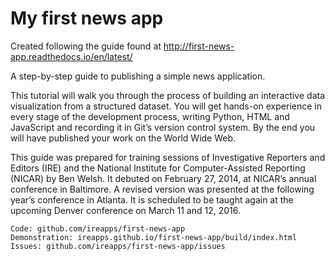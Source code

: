 My first news app
=================

Created following the guide found at <a href="http://first-news-app.readthedocs.io/en/latest/">http://first-news-app.readthedocs.io/en/latest/</a>

A step-by-step guide to publishing a simple news application.

This tutorial will walk you through the process of building an interactive data visualization from a structured dataset. You will get hands-on experience in every stage of the development process, writing Python, HTML and JavaScript and recording it in Git’s version control system. By the end you will have published your work on the World Wide Web.

This guide was prepared for training sessions of Investigative Reporters and Editors (IRE) and the National Institute for Computer-Assisted Reporting (NICAR) by Ben Welsh. It debuted on February 27, 2014, at NICAR’s annual conference in Baltimore. A revised version was presented at the following year’s conference in Atlanta. It is scheduled to be taught again at the upcoming Denver conference on March 11 and 12, 2016.

    Code: github.com/ireapps/first-news-app
    Demonstration: ireapps.github.io/first-news-app/build/index.html
    Issues: github.com/ireapps/first-news-app/issues
